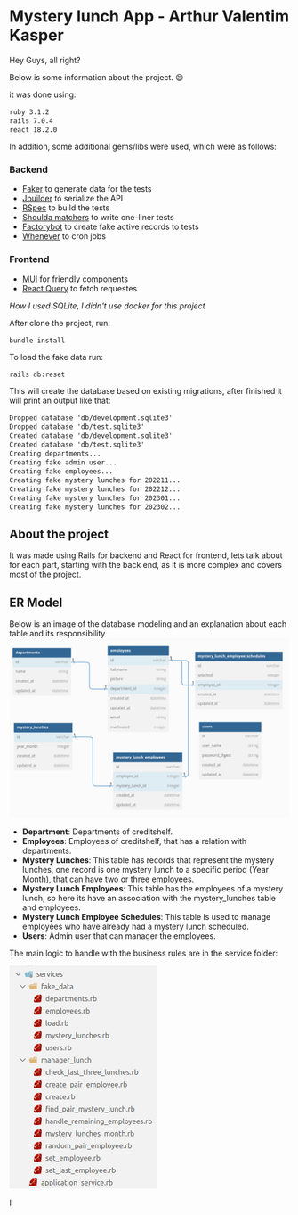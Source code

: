 # Mystery lunch App - Arthur Valentim Kasper

Hey Guys, all right?

Below is some information about the project. :smile:

it was done using:

```
ruby 3.1.2
rails 7.0.4
react 18.2.0
```

In addition, some additional gems/libs were used, which were as follows:

### Backend

- [Faker](https://github.com/faker-ruby/faker) to generate data for the tests
- [Jbuilder](https://github.com/rails/jbuilder) to serialize the API
- [RSpec](https://github.com/rspec/rspec-rails) to build the tests
- [Shoulda matchers](https://matchers.shoulda.io/) to write one-liner tests
- [Factorybot](https://github.com/thoughtbot/factory_bot) to create fake active records to tests
- [Whenever](https://github.com/javan/whenever) to cron jobs

### Frontend

- [MUI](https://mui.com/) for friendly components
- [React Query](https://react-query-v3.tanstack.com/) to fetch requestes

_How I used SQLite, I didn't use docker for this project_

After clone the project, run:

```
bundle install
```

To load the fake data run:

```
rails db:reset
```

This will create the database based on existing migrations, after finished it will print an output like that:

```
Dropped database 'db/development.sqlite3'
Dropped database 'db/test.sqlite3'
Created database 'db/development.sqlite3'
Created database 'db/test.sqlite3'
Creating departments...
Creating fake admin user...
Creating fake employees...
Creating fake mystery lunches for 202211...
Creating fake mystery lunches for 202212...
Creating fake mystery lunches for 202301...
Creating fake mystery lunches for 202302...
```

## About the project

It was made using Rails for backend and React for frontend, lets talk about for each part, starting with the back end, as it is more complex and covers most of the project.

## ER Model

Below is an image of the database modeling and an explanation about each table and its responsibility
![](/img/er.png)

- **Department**: Departments of creditshelf.
- **Employees**: Employees of creditshelf, that has a relation with departments.
- **Mystery Lunches**: This table has records that represent the mystery lunches, one record is one mystery lunch to a specific period (Year Month), that can have two or three employees.
- **Mystery Lunch Employees**: This table has the employees of a mystery lunch, so here its have an association with the mystery_lunches table and employees.
- **Mystery Lunch Employee Schedules**: This table is used to manage employees who have already had a mystery lunch scheduled.
- **Users**: Admin user that can manager the employees.

The main logic to handle with the business rules are in the service folder:

![](/img/service_folder.png)

I 